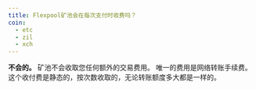 ```yaml
---
title: Flexpool矿池会在每次支付时收费吗？
coin:
  - etc
  - zil
  - xch
---
```


**不会的。** 矿池不会收取您任何额外的交易费用。 唯一的费用是网络转账手续费。这个收付费是静态的，按次数收取的，无论转账额度多大都是一样的。
